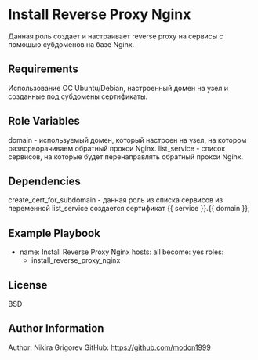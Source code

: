 Install Reverse Proxy Nginx
=========

Данная роль создает и настраивает reverse proxy на сервисы с помощью субдоменов на базе Nginx.

Requirements
------------

Использование ОС Ubuntu/Debian, настроенный домен на узел и созданные под субдомены сертификаты.

Role Variables
--------------

domain       - используемый домен, который настроен на узел, на котором разворворачиваем обратный прокси Nginx.
list_service - список сервисов, на которые будет перенаправлять обратный прокси Nginx.

Dependencies
------------

create_cert_for_subdomain - данная роль из списка сервисов из переменной list_service создается сертификат {{ service }}.{{ domain }};

Example Playbook
----------------

- name: Install Reverse Proxy Nginx
  hosts: all
  become: yes
  roles:
    - install_reverse_proxy_nginx

License
-------

BSD

Author Information
------------------

Author: Nikira Grigorev
GitHub: https://github.com/modon1999
